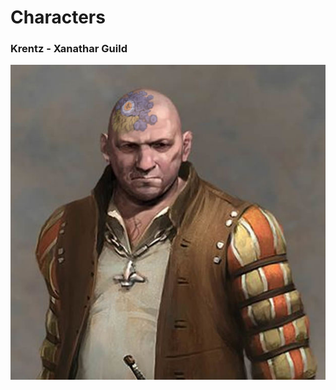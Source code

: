 # Characters

### Krentz - Xanathar Guild

![Krentz - Xanathar Guild](images/Krentz-Xanathar-Guild.jpg)

